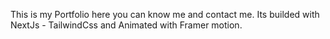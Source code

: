 This is my Portfolio here you can know me and contact me. Its builded with NextJs - TailwindCss and Animated with Framer motion.
